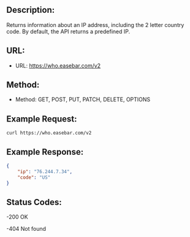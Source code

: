 ## Description:
Returns information about an IP address, including the 2 letter country code. By default, the API returns a predefined IP. 
## 

## URL:
* URL: https://who.easebar.com/v2
  
## Method:
* Method: GET, POST, PUT, PATCH, DELETE, OPTIONS

## Example Request:
```curl
curl https://who.easebar.com/v2
```
## Example Response:
```json
{
    "ip": "76.244.7.34",
    "code": "US"
}
```

## Status Codes:
-200 OK

-404 Not found
